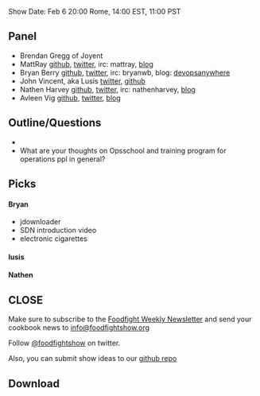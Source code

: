 Show Date:  Feb 6 20:00 Rome, 14:00 EST, 11:00 PST

Panel<a name="panel"></a>
-----

* Brendan Gregg of Joyent
* MattRay [github](http://github.com/mattray), [twitter](http://twitter.com/mattray), irc: mattray, [blog](http://www.leastresistance.net/)
* Bryan Berry [github](http://github.com/bryanwb), [twitter](http://twitter.com/bryanwb), irc: bryanwb, blog: [devopsanywhere](http://devopsanywhere.blogspot.com)
* John Vincent, aka Lusis [twitter](https://twitter.com/#!/lusis), [github](https://github.com/lusis)
* Nathen Harvey [github](http://github.com/nathenharvey), [twitter](http://twitter.com/nathenharvey), irc: nathenharvey, [blog](http://nathenharvey.com)
* Avleen Vig [github](https://github.com/avleen), [twitter](https://twitter.com/avleen), [blog](http://silverwraith.com/blog/)


Outline/Questions
-----------------

* 
* What are your thoughts on Opsschool and training program for
  operations ppl in general?


Picks<a name="picks"></a>
-----

#### Bryan  
* jdownloader
* SDN introduction video
* electronic cigarettes

#### lusis  

#### Nathen  



CLOSE
-----

Make sure to subscribe to the [Foodfight Weekly Newsletter](http://bit.ly/ffsmail) and send your cookbook
news to info@foodfightshow.org

Follow [@foodfightshow](http://twitter.com/foodfightshow) on twitter.

Also, you can submit show ideas to our [github repo](https://github.com/foodfight/showz)



Download
--------
